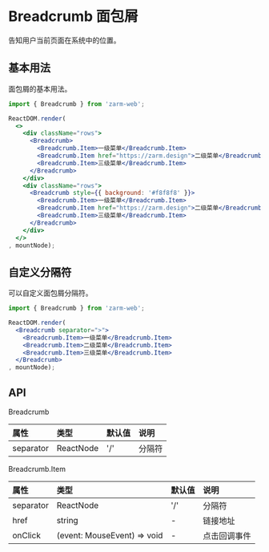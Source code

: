 # Breadcrumb 面包屑
告知用户当前页面在系统中的位置。



## 基本用法
面包屑的基本用法。

```jsx
import { Breadcrumb } from 'zarm-web';

ReactDOM.render(
  <>
    <div className="rows">
      <Breadcrumb>
        <Breadcrumb.Item>一级菜单</Breadcrumb.Item>
        <Breadcrumb.Item href="https://zarm.design">二级菜单</Breadcrumb.Item>
        <Breadcrumb.Item>三级菜单</Breadcrumb.Item>
      </Breadcrumb>
    </div>
    <div className="rows">
      <Breadcrumb style={{ background: '#f8f8f8' }}>
        <Breadcrumb.Item>一级菜单</Breadcrumb.Item>
        <Breadcrumb.Item href="https://zarm.design">二级菜单</Breadcrumb.Item>
        <Breadcrumb.Item>三级菜单</Breadcrumb.Item>
      </Breadcrumb>
    </div>
  </>
, mountNode);
```



## 自定义分隔符
可以自定义面包屑分隔符。

```jsx
import { Breadcrumb } from 'zarm-web';

ReactDOM.render(
  <Breadcrumb separator=">">
    <Breadcrumb.Item>一级菜单</Breadcrumb.Item>
    <Breadcrumb.Item>二级菜单</Breadcrumb.Item>
    <Breadcrumb.Item>三级菜单</Breadcrumb.Item>
  </Breadcrumb>
, mountNode);
```



## API

Breadcrumb

| 属性 | 类型 | 默认值 | 说明 |
| :--- | :--- | :--- | :--- |
| separator | ReactNode | '/' | 分隔符 |



Breadcrumb.Item

| 属性 | 类型 | 默认值 | 说明 |
| :--- | :--- | :--- | :--- |
| separator | ReactNode | '/' | 分隔符 |
| href | string | - | 链接地址 |
| onClick | (event: MouseEvent) => void | - | 点击回调事件 |
